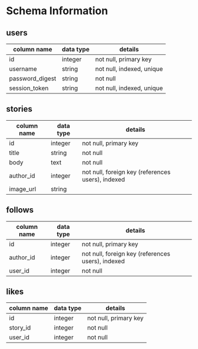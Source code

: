 # Schema Information

## users
column name     | data type | details
----------------|-----------|-----------------------
id              | integer   | not null, primary key
username        | string    | not null, indexed, unique
password_digest | string    | not null
session_token   | string    | not null, indexed, unique

## stories
column name | data type | details
------------|-----------|-----------------------
id          | integer   | not null, primary key
title       | string    | not null
body        | text      | not null
author_id   | integer   | not null, foreign key (references users), indexed
image_url   | string


## follows
column name | data type | details
------------|-----------|-----------------------
id          | integer   | not null, primary key
author_id   | integer   | not null, foreign key (references users), indexed
user_id     | integer    | not null


## likes
column name | data type | details
------------|-----------|-----------------------
id          | integer   | not null, primary key
story_id    | integer   | not null
user_id     | integer   | not null
